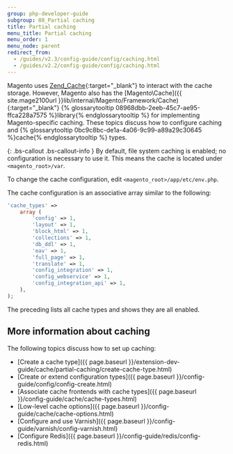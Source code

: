 ```yaml
---
group: php-developer-guide
subgroup: 08_Partial caching
title: Partial caching
menu_title: Partial caching
menu_order: 1
menu_node: parent
redirect_from:
  - /guides/v2.3/config-guide/config/caching.html
  - /guides/v2.2/config-guide/config/caching.html
---
```


Magento uses [Zend_Cache](http://framework.zend.com/manual/1.12/en/zend.cache.html){:target="_blank"} to interact with the cache storage. However, Magento also has the [Magento\Cache]({{ site.mage2100url }}lib/internal/Magento/Framework/Cache){:target="_blank"} {% glossarytooltip 08968dbb-2eeb-45c7-ae95-ffca228a7575 %}library{% endglossarytooltip %} for implementing Magento-specific caching. These topics discuss how to configure caching and {% glossarytooltip 0bc9c8bc-de1a-4a06-9c99-a89a29c30645 %}cache{% endglossarytooltip %} types.

{: .bs-callout .bs-callout-info }
By default, file system caching is enabled; no configuration is necessary to use it. This means the cache is located under `<magento_root>/var`.

To change the cache configuration, edit `<magento_root>/app/etc/env.php`.

The cache configuration is an associative array similar to the following:

```php
'cache_types' =>
	array (
		'config' => 1,
		'layout' => 1,
		'block_html' => 1,
		'collections' => 1,
		'db_ddl' => 1,
		'eav' => 1,
		'full_page' => 1,
		'translate' => 1,
		'config_integration' => 1,
		'config_webservice' => 1,
		'config_integration_api' => 1,
	),
);
```

The preceding lists all cache types and shows they are all enabled.

## More information about caching

The following topics discuss how to set up caching:

*	[Create a cache type]({{ page.baseurl }}/extension-dev-guide/cache/partial-caching/create-cache-type.html)
*	[Create or extend configuration types]({{ page.baseurl }}/config-guide/config/config-create.html)
*	[Associate cache frontends with cache types]({{ page.baseurl }}/config-guide/cache/cache-types.html)
*	[Low-level cache options]({{ page.baseurl }}/config-guide/cache/cache-options.html)
*	[Configure and use Varnish]({{ page.baseurl }}/config-guide/varnish/config-varnish.html)
*	[Configure Redis]({{ page.baseurl }}/config-guide/redis/config-redis.html)
